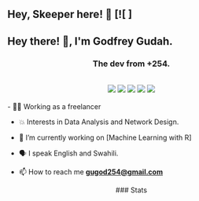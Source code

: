 ## Hey, Skeeper here! :wave: [![ ]
<div align="center">
  <h2 align="left"> Hey there! 👋, I'm Godfrey Gudah.</h2>
<h3 align="center">The dev from +254.</h3>
  <br />
  
<div>

<img src="https://img.shields.io/badge/python%20-%2343853D.svg?&style=for-the-badge&logo=python&logoColor=white"/>

<img src="https://img.shields.io/badge/R%20-%2320232a.svg?&style=for-the-badge&logo=R&logoColor=%2361DAFB"/>
  
<img src="https://img.shields.io/badge/git%20-%23F05033.svg?&style=for-the-badge&logo=git&logoColor=white"/>

<img src="https://img.shields.io/badge/html5%20-%23E34F26.svg?&style=for-the-badge&logo=html5&logoColor=white"/>

<img src="https://img.shields.io/badge/css3%20-%231572B6.svg?&style=for-the-badge&logo=css3&logoColor=white"/>
</div>
<br />

<div align="left">
   <!-- my details -->
  - 👩‍🚒 Working as a freelancer
  
  - 💥 Interests in Data Analysis and Network Design.
  
  - 🔭 I’m currently working on [Machine Learning with R]

  - 🗣️ I speak English and Swahili.

  - 📫 How to reach me **gugod254@gmail.com**
</div>
<div>
  ### Stats
  <!--START_SECTION:waka-->
  
  <!--END_SECTION:waka-->
</div>

<div>
</div>

